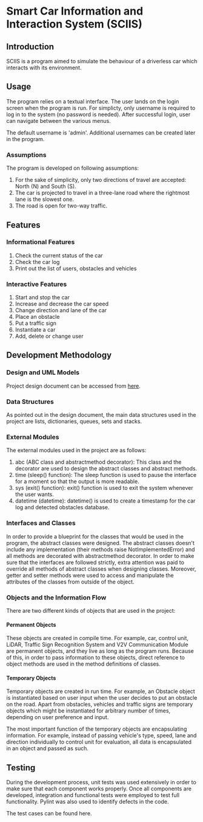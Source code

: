 # Smart Car Information and Interaction System (SCIIS)

## Introduction

SCIIS is a program aimed to simulate the behaviour of a driverless car which interacts with its environment.  

## Usage

The program relies on a textual interface. The user lands on the login screen when the program is run. For simplicty, only username is required to log in to the system (no password is needed). After successful login, user can navigate between the various menus.

The default username is 'admin'. Additional usernames can be created later in the program.

### Assumptions

The program is developed on following assumptions:

1. For the sake of simplicity, only two directions of travel are accepted: North (N) and South (S).
2. The car is projected to travel in a three-lane road where the rightmost lane is the slowest one.
3. The road is open for two-way traffic.

## Features

### Informational Features

1. Check the current status of the car
2. Check the car log
3. Print out the list of users, obstacles and vehicles

### Interactive Features

1. Start and stop the car
2. Increase and decrease the car speed 
3. Change direction and lane of the car
4. Place an obstacle
5. Put a traffic sign
6. Instantiate a car
7. Add, delete or change user

## Development Methodology

### Design and UML Models

Project design document can be accessed from [here](https://github.com/etKing666/eportfolio/blob/main/files/System%20Design%20v1.0.pdf).

### Data Structures

As pointed out in the design document, the main data structures used in the project are lists, dictionaries, queues, sets and stacks.

### External Modules

The external modules used in the project are as follows:

1. abc (ABC class and abstractmethod decorator): This class and the decorator are used to design the abstract classes and abstract methods.
2. time (sleep() function): The sleep function is used to pause the interface for a moment so that the output is more readable.
3. sys (exit() function): exit() function is used to exit the system whenever the user wants. 
4. datetime (datetime): datetime() is used to create a timestamp for the car log and detected obstacles database. 

### Interfaces and Classes

In order to provide a blueprint for the classes that would be used in the program, the abstract classes were designed. The abstract classes doesn't include any implementation (their methods raise NotImplementedError) and all methods are decorated with abstractmethod decorator. In order to make sure that the interfaces are followed strictly, extra attention was paid to override all methods of abstract classes when designing classes. Moreover, getter and setter methods were used to access and manipulate the attributes of the classes from outside of the object.

### Objects and the Information Flow

There are two different kinds of objects that are used in the project:

#### Permanent Objects

These objects are created in compile time. For example, car, control unit, LiDAR, Traffic Sign Recognition System and V2V Communication Module are permanent objects, and they live as long as the program runs. Because of this, in order to pass information to these objects, direct reference to object methods are used in the method definitions of classes.

#### Temporary Objects

Temporary objects are created in run time. For example, an Obstacle object is instantiated based on user input when the user decides to put an obstacle on the road. Apart from obstacles, vehicles and traffic signs are temporary objects which might be instantiated for arbitrary number of times, depending on user preference and input. 

The most important function of the temporary objects are encapsulating information. For example, instead of passing vehicle's type, speed, lane and direction individually to control unit for evaluation, all data is encapsulated in an object and passed as such.

## Testing

During the development process, unit tests was used extensively in order to make sure that each component works properly. Once all components are developed, integration and functional tests were employed to test full functionality. Pylint was also used to identify defects in the code.

The test cases can be found here. 